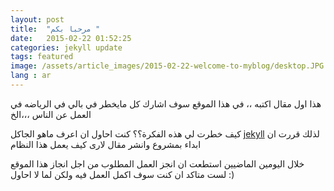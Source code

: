 ```yaml
---
layout: post
title:  "مرحبا بكم "
date:   2015-02-22 01:52:25
categories: jekyll update
tags: featured
image: /assets/article_images/2015-02-22-welcome-to-myblog/desktop.JPG
lang : ar
---
```

هذا اول مقال اكتبه ،، في هذا الموقع سوف اشارك كل مايخطر في بالي في الرياضه في العمل عن الناس ،،،الخ

كيف خطرت لي هذه الفكرة؟؟ كنت احاول ان اعرف ماهو الجاكل [jekyll] لذلك قررت ان ابداء بمشروع وانشر مقال لارى كيف يعمل هذا النظام 

خلال اليومين الماضيين استطعت ان انجز العمل المطلوب من اجل انجاز هذا الموقع
لست متاكد ان كنت سوف اكمل العمل فيه ولكن لما لا احاول :) 





[jekyll]:      http://jekyllrb.com
